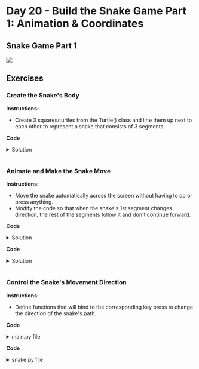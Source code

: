 # Day 20 - Build the Snake Game Part 1: Animation & Coordinates
## Snake Game Part 1

![](snake_game1.gif)


## Exercises
### Create the Snake's Body 
**Instructions:**
- Create 3 squares/turtles from the Turtle() class and line them up next to each other to represent a snake that consists of 3 segments.

**Code**
<details><summary>Solution</summary>
<p>

```Python
x_coord = [0, -20, -40]

for position in range(0, 3):
    snake = Turtle(shape="square")
    snake.color("white")
    snake.penup()
    snake.goto(x=x_coord[position],y=0)
```

</p>
</details>

#

### Animate and Make the Snake Move
**Instructions:**
- Move the snake automatically across the screen without having to do or press anything.
- Modify the code so that when the snake's 1st segment changes direction, the rest of the segments follow it and don't continue forward.

**Code**
<details><summary>Solution</summary>
<p>

```Python
segments = []

for position in range(0, 3):
    snake = Turtle(shape="square")
    snake.color("white")
    snake.penup()
    snake.goto(x=x_coord[position],y=0)
    segments.append(snake)

game_running = True
while game_running:
	for seg in segments:
		seg.forward(20)
```

</p>
</details>

**Code**
<details><summary>Solution</summary>
<p>

```Python
game_running = True
while game_running:
	screen.update()
	time.sleep(1)

	for seg_num in range(len(segments) - 1, 0, -1):
		new_x = segments[seg_num - 1].xcor()
		new_y = segments[seg_num - 1].ycor()
		segments[seg_num].goto(new_x, new_y)
	segments[0].forward(20)
```

</p>
</details>

#

### Control the Snake's Movement Direction
**Instructions:**
- Define functions that will bind to the corresponding key press to change the direction of the snake's path.

**Code**
<details><summary>main.py file</summary>
<p>

```Python
snake = Snake()

screen.listen()
screen.onkey(snake.up, "Up")
screen.onkey(snake.down, "Down")
screen.onkey(snake.left, "Left")
screen.onkey(snake.right, "Right")
```

</p>
</details>

**Code**
<details><summary>snake.py file</summary>
<p>

```Python

    def up(self):
        if self.head.heading() != DOWN:
            self.head.setheading(UP)

    def down(self):
        if self.head.heading() != UP:
            self.head.setheading(DOWN)

    def left(self):
        if self.head.heading() != RIGHT:
            self.head.setheading(LEFT)

    def right(self):
        if self.head.heading() != LEFT:
            self.head.setheading(RIGHT)
    
```

</p>
</details>
